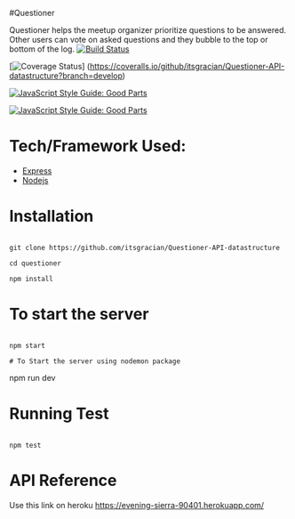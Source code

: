 #Questioner

Questioner helps the meetup organizer prioritize questions to be answered. Other users can vote on asked questions and they bubble to the top or bottom of the log.
[![Build Status](https://travis-ci.org/itsgracian/Questioner-API-datastructure.svg?branch=develop)](https://travis-ci.org/itsgracian/Questioner-API-datastructure.svg?branch=develop)


[![Coverage Status](https://coveralls.io/repos/github/itsgracian/Questioner-API-datastructure/badge.svg?branch=develop)]
(https://coveralls.io/github/itsgracian/Questioner-API-datastructure?branch=develop)


[![JavaScript Style Guide: Good Parts](https://img.shields.io/badge/code%20style-goodparts-brightgreen.svg?style=flat)](https://codeclimate.com/github/itsgracian/Questioner-API-datastructure?branch=develop "view this repo on code climate")

[![JavaScript Style Guide: Good Parts](https://img.shields.io/badge/code%20style-goodparts-brightgreen.svg?style=flat)](https://evening-sierra-90401.herokuapp.com/ "you can watch API Route on heroku")


# Tech/Framework Used:
* [Express](https://expressjs.com/)
* [Nodejs](https://nodejs.org/en/)

# Installation
```

git clone https://github.com/itsgracian/Questioner-API-datastructure

cd questioner

npm install

```
# To start the server
```

npm start

# To Start the server using nodemon package
```

npm run dev

# Running Test
```

npm test

```
# API Reference
Use this link on heroku https://evening-sierra-90401.herokuapp.com/
